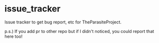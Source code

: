 # issue_tracker

Issue tracker to get bug report, etc for TheParasiteProject.

p.s.) If you add pr to other repo but if I didn't noticed, you could report that here too!
